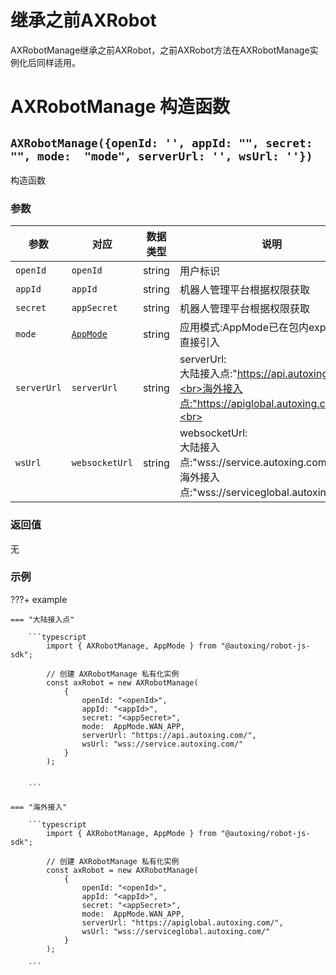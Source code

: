 # 继承之前AXRobot
AXRobotManage继承之前AXRobot，之前AXRobot方法在AXRobotManage实例化后同样适用。

#  AXRobotManage 构造函数

## `AXRobotManage({openId: '', appId: "", secret: "", mode:  "mode", serverUrl: '', wsUrl: ''})`

构造函数

### 参数

| 参数        | 对应        | 数据类型 | 说明     |
| ----------- | ---------- | -------- | -------- |
| `openId`    | `openId`   | string   |  用户标识 |
| `appId`     | `appId`    | string   | 机器人管理平台根据权限获取 |
| `secret`    | `appSecret`| string   |机器人管理平台根据权限获取 |
| `mode`      | [`AppMode`](../../../Define/Define-AppMode) | string   | 应用模式:AppMode已在包内export，可直接引入 |
| `serverUrl` | `serverUrl` | string   | serverUrl: <br>大陆接入点:"https://api.autoxing.com/"<br>海外接入点:"https://apiglobal.autoxing.com/"<br> |
| `wsUrl` | `websocketUrl` | string   | websocketUrl:<br>大陆接入点:"wss://service.autoxing.com/"<br>海外接入点:"wss://serviceglobal.autoxing.com/" |


### 返回值

无

### 示例

???+ example 

    === "大陆接入点"

        ```typescript
            import { AXRobotManage, AppMode } from "@autoxing/robot-js-sdk";

            // 创建 AXRobotManage 私有化实例
            const axRobot = new AXRobotManage(
                {
                    openId: "<openId>",
                    appId: "<appId>",
                    secret: "<appSecret>",
                    mode:  AppMode.WAN_APP,
                    serverUrl: "https://api.autoxing.com/",
                    wsUrl: "wss://service.autoxing.com/"
                }
            );
           

        ```

    === "海外接入"

        ```typescript
            import { AXRobotManage, AppMode } from "@autoxing/robot-js-sdk";

            // 创建 AXRobotManage 私有化实例
            const axRobot = new AXRobotManage(
                {
                    openId: "<openId>",
                    appId: "<appId>",
                    secret: "<appSecret>",
                    mode:  AppMode.WAN_APP,
                    serverUrl: "https://apiglobal.autoxing.com/",
                    wsUrl: "wss://serviceglobal.autoxing.com/"
                }
            );

        ```